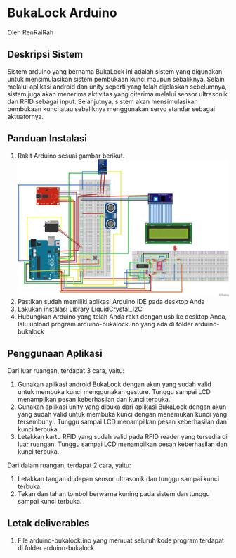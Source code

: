 # BukaLock Arduino
Oleh RenRaiRah

## Deskripsi Sistem
Sistem arduino yang bernama BukaLock ini adalah sistem yang digunakan untuk mensimulasikan sistem pembukaan kunci maupun sebaliknya. Selain melalui aplikasi android dan unity seperti yang telah dijelaskan sebelumnya, sistem juga akan menerima aktivitas yang diterima melalui sensor ultrasonik dan RFID sebagai input. Selanjutnya, sistem akan mensimulasikan pembukaan kunci atau sebaliknya menggunakan servo standar sebagai aktuatornya.

## Panduan Instalasi
1. Rakit Arduino sesuai gambar berikut.
![alt text](final.png)
2. Pastikan sudah memiliki aplikasi Arduino IDE pada desktop Anda
3. Lakukan instalasi Library LiquidCrystal_I2C
4. Hubungkan Arduino yang telah Anda rakit dengan usb ke desktop Anda, lalu upload program arduino-bukalock.ino yang ada di folder arduino-bukalock

## Penggunaan Aplikasi
Dari luar ruangan, terdapat 3 cara, yaitu:
1. Gunakan aplikasi android BukaLock dengan akun yang sudah valid untuk membuka kunci menggunakan gesture. Tunggu sampai LCD menampilkan pesan keberhasilan dan kunci terbuka.
2. Gunakan aplikasi unity yang dibuka dari aplikasi BukaLock dengan akun yang sudah valid untuk membuka kunci dengan menemukan kunci yang tersembunyi. Tunggu sampai LCD menampilkan pesan keberhasilan dan kunci terbuka.
3. Letakkan kartu RFID yang sudah valid pada RFID reader yang tersedia di luar ruangan. Tunggu sampai LCD menampilkan pesan keberhasilan dan kunci terbuka.

Dari dalam ruangan, terdapat 2 cara, yaitu:
1. Letakkan tangan di depan sensor ultrasonik dan tunggu sampai kunci terbuka.
2. Tekan dan tahan tombol berwarna kuning pada sistem dan tunggu sampai kunci terbuka.

## Letak deliverables
1. File arduino-bukalock.ino yang memuat seluruh kode program terdapat di folder arduino-bukalock
